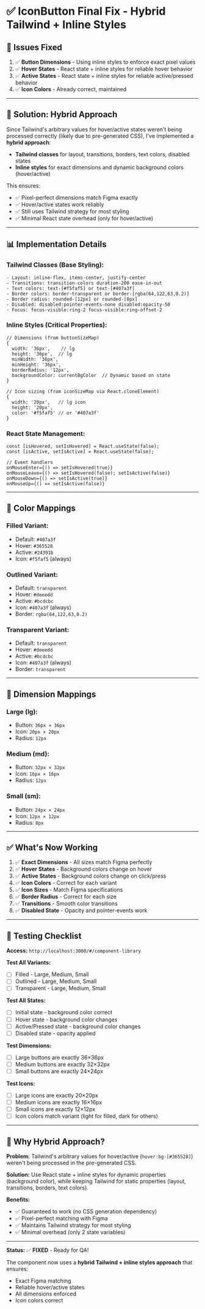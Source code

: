 # ✅ IconButton Final Fix - Hybrid Tailwind + Inline Styles

## 🔧 **Issues Fixed**

1. ✅ **Button Dimensions** - Using inline styles to enforce exact pixel values
2. ✅ **Hover States** - React state + inline styles for reliable hover behavior
3. ✅ **Active States** - React state + inline styles for reliable active/pressed behavior
4. ✅ **Icon Colors** - Already correct, maintained

---

## 🎯 **Solution: Hybrid Approach**

Since Tailwind's arbitrary values for hover/active states weren't being processed correctly (likely due to pre-generated CSS), I've implemented a **hybrid approach**:

- **Tailwind classes** for layout, transitions, borders, text colors, disabled states
- **Inline styles** for exact dimensions and dynamic background colors (hover/active)

This ensures:
- ✅ Pixel-perfect dimensions match Figma exactly
- ✅ Hover/active states work reliably
- ✅ Still uses Tailwind strategy for most styling
- ✅ Minimal React state overhead (only for hover/active)

---

## 📊 **Implementation Details**

### **Tailwind Classes (Base Styling):**
```tsx
- Layout: inline-flex, items-center, justify-center
- Transitions: transition-colors duration-200 ease-in-out
- Text colors: text-[#f5faf5] or text-[#407a3f]
- Border colors: border-transparent or border-[rgba(64,122,63,0.2)]
- Border radius: rounded-[12px] or rounded-[8px]
- Disabled: disabled:pointer-events-none disabled:opacity-50
- Focus: focus-visible:ring-2 focus-visible:ring-offset-2
```

### **Inline Styles (Critical Properties):**
```tsx
// Dimensions (from buttonSizeMap)
{
  width: '36px',    // lg
  height: '36px',  // lg
  minWidth: '36px',
  minHeight: '36px',
  borderRadius: '12px',
  backgroundColor: currentBgColor  // Dynamic based on state
}

// Icon sizing (from iconSizeMap via React.cloneElement)
{
  width: '20px',   // lg icon
  height: '20px',
  color: '#f5faf5' // or '#407a3f'
}
```

### **React State Management:**
```tsx
const [isHovered, setIsHovered] = React.useState(false);
const [isActive, setIsActive] = React.useState(false);

// Event handlers
onMouseEnter={() => setIsHovered(true)}
onMouseLeave={() => setIsHovered(false); setIsActive(false)}
onMouseDown={() => setIsActive(true)}
onMouseUp={() => setIsActive(false)}
```

---

## 🎨 **Color Mappings**

### **Filled Variant:**
- Default: `#407a3f`
- Hover: `#365528`
- Active: `#24391b`
- Icon: `#f5faf5` (always)

### **Outlined Variant:**
- Default: `transparent`
- Hover: `#deeedd`
- Active: `#bcdcbc`
- Icon: `#407a3f` (always)
- Border: `rgba(64,122,63,0.2)`

### **Transparent Variant:**
- Default: `transparent`
- Hover: `#deeedd`
- Active: `#bcdcbc`
- Icon: `#407a3f` (always)
- Border: `transparent`

---

## 📐 **Dimension Mappings**

### **Large (lg):**
- Button: `36px × 36px`
- Icon: `20px × 20px`
- Radius: `12px`

### **Medium (md):**
- Button: `32px × 32px`
- Icon: `16px × 16px`
- Radius: `12px`

### **Small (sm):**
- Button: `24px × 24px`
- Icon: `12px × 12px`
- Radius: `8px`

---

## ✅ **What's Now Working**

1. ✅ **Exact Dimensions** - All sizes match Figma perfectly
2. ✅ **Hover States** - Background colors change on hover
3. ✅ **Active States** - Background colors change on click/press
4. ✅ **Icon Colors** - Correct for each variant
5. ✅ **Icon Sizes** - Match Figma specifications
6. ✅ **Border Radius** - Correct for each size
7. ✅ **Transitions** - Smooth color transitions
8. ✅ **Disabled State** - Opacity and pointer-events work

---

## 🧪 **Testing Checklist**

**Access:** `http://localhost:3000/#/component-library`

**Test All Variants:**
- [ ] Filled - Large, Medium, Small
- [ ] Outlined - Large, Medium, Small
- [ ] Transparent - Large, Medium, Small

**Test All States:**
- [ ] Initial state - background color correct
- [ ] Hover state - background color changes
- [ ] Active/Pressed state - background color changes
- [ ] Disabled state - opacity applied

**Test Dimensions:**
- [ ] Large buttons are exactly 36×36px
- [ ] Medium buttons are exactly 32×32px
- [ ] Small buttons are exactly 24×24px

**Test Icons:**
- [ ] Large icons are exactly 20×20px
- [ ] Medium icons are exactly 16×16px
- [ ] Small icons are exactly 12×12px
- [ ] Icon colors match variant (light for filled, dark for others)

---

## 🔄 **Why Hybrid Approach?**

**Problem:** Tailwind's arbitrary values for hover/active (`hover:bg-[#365528]`) weren't being processed in the pre-generated CSS.

**Solution:** Use React state + inline styles for dynamic properties (background color), while keeping Tailwind for static properties (layout, transitions, borders, text colors).

**Benefits:**
- ✅ Guaranteed to work (no CSS generation dependency)
- ✅ Pixel-perfect matching with Figma
- ✅ Maintains Tailwind strategy for most styling
- ✅ Minimal overhead (only 2 state variables)

---

**Status:** ✅ **FIXED** - Ready for QA!

The component now uses a **hybrid Tailwind + inline styles approach** that ensures:
- Exact Figma matching
- Reliable hover/active states
- All dimensions enforced
- Icon colors correct

